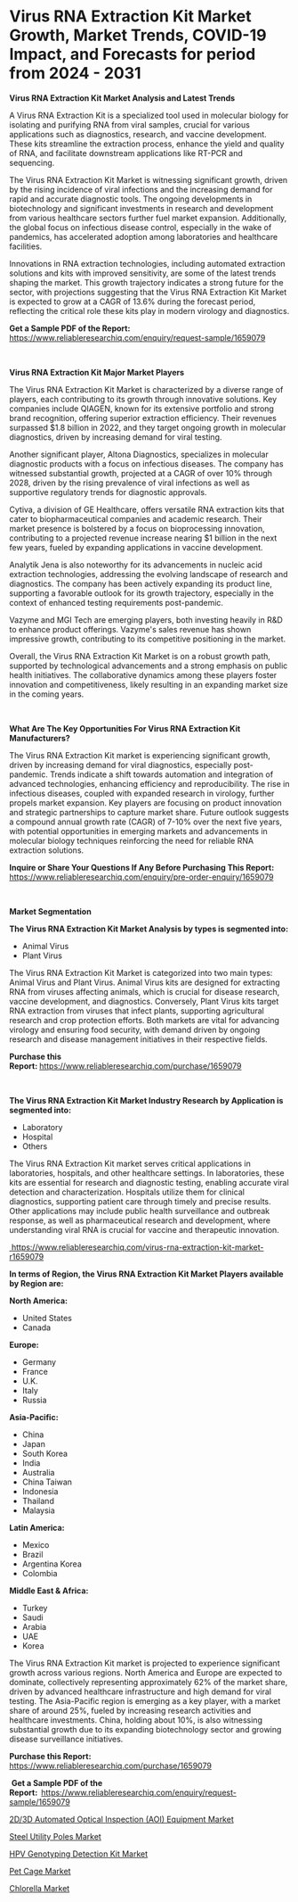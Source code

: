 <p><h1>Virus RNA Extraction Kit Market Growth, Market Trends, COVID-19 Impact, and Forecasts for period from 2024 - 2031</h1></p><p><strong>Virus RNA Extraction Kit Market Analysis and Latest Trends</strong></p>
<p><p>A Virus RNA Extraction Kit is a specialized tool used in molecular biology for isolating and purifying RNA from viral samples, crucial for various applications such as diagnostics, research, and vaccine development. These kits streamline the extraction process, enhance the yield and quality of RNA, and facilitate downstream applications like RT-PCR and sequencing.</p><p>The Virus RNA Extraction Kit Market is witnessing significant growth, driven by the rising incidence of viral infections and the increasing demand for rapid and accurate diagnostic tools. The ongoing developments in biotechnology and significant investments in research and development from various healthcare sectors further fuel market expansion. Additionally, the global focus on infectious disease control, especially in the wake of pandemics, has accelerated adoption among laboratories and healthcare facilities.</p><p>Innovations in RNA extraction technologies, including automated extraction solutions and kits with improved sensitivity, are some of the latest trends shaping the market. This growth trajectory indicates a strong future for the sector, with projections suggesting that the Virus RNA Extraction Kit Market is expected to grow at a CAGR of 13.6% during the forecast period, reflecting the critical role these kits play in modern virology and diagnostics.</p></p>
<p><strong>Get a Sample PDF of the Report:&nbsp;</strong> <a href="https://www.reliableresearchiq.com/enquiry/request-sample/1659079?utm_campaign=1136&utm_medium=2&utm_source=Github&utm_content=ia&utm_term=28092024&utm_id=virus-rna-extraction-kit">https://www.reliableresearchiq.com/enquiry/request-sample/1659079</a></p>
<p>&nbsp;</p>
<p><strong>Virus RNA Extraction Kit Major Market Players</strong></p>
<p><p>The Virus RNA Extraction Kit Market is characterized by a diverse range of players, each contributing to its growth through innovative solutions. Key companies include QIAGEN, known for its extensive portfolio and strong brand recognition, offering superior extraction efficiency. Their revenues surpassed $1.8 billion in 2022, and they target ongoing growth in molecular diagnostics, driven by increasing demand for viral testing.</p><p>Another significant player, Altona Diagnostics, specializes in molecular diagnostic products with a focus on infectious diseases. The company has witnessed substantial growth, projected at a CAGR of over 10% through 2028, driven by the rising prevalence of viral infections as well as supportive regulatory trends for diagnostic approvals.</p><p>Cytiva, a division of GE Healthcare, offers versatile RNA extraction kits that cater to biopharmaceutical companies and academic research. Their market presence is bolstered by a focus on bioprocessing innovation, contributing to a projected revenue increase nearing $1 billion in the next few years, fueled by expanding applications in vaccine development.</p><p>Analytik Jena is also noteworthy for its advancements in nucleic acid extraction technologies, addressing the evolving landscape of research and diagnostics. The company has been actively expanding its product line, supporting a favorable outlook for its growth trajectory, especially in the context of enhanced testing requirements post-pandemic.</p><p>Vazyme and MGI Tech are emerging players, both investing heavily in R&D to enhance product offerings. Vazyme's sales revenue has shown impressive growth, contributing to its competitive positioning in the market.</p><p>Overall, the Virus RNA Extraction Kit Market is on a robust growth path, supported by technological advancements and a strong emphasis on public health initiatives. The collaborative dynamics among these players foster innovation and competitiveness, likely resulting in an expanding market size in the coming years.</p></p>
<p>&nbsp;</p>
<p><strong>What Are The Key Opportunities For Virus RNA Extraction Kit Manufacturers?</strong></p>
<p><p>The Virus RNA Extraction Kit market is experiencing significant growth, driven by increasing demand for viral diagnostics, especially post-pandemic. Trends indicate a shift towards automation and integration of advanced technologies, enhancing efficiency and reproducibility. The rise in infectious diseases, coupled with expanded research in virology, further propels market expansion. Key players are focusing on product innovation and strategic partnerships to capture market share. Future outlook suggests a compound annual growth rate (CAGR) of 7-10% over the next five years, with potential opportunities in emerging markets and advancements in molecular biology techniques reinforcing the need for reliable RNA extraction solutions.</p></p>
<p><strong>Inquire or Share Your Questions If Any Before Purchasing This Report:</strong> <a href="https://www.reliableresearchiq.com/enquiry/pre-order-enquiry/1659079?utm_campaign=1136&utm_medium=2&utm_source=Github&utm_content=ia&utm_term=28092024&utm_id=virus-rna-extraction-kit">https://www.reliableresearchiq.com/enquiry/pre-order-enquiry/1659079</a></p>
<p>&nbsp;</p>
<p><strong>Market Segmentation</strong></p>
<p><strong>The Virus RNA Extraction Kit Market Analysis by types is segmented into:</strong></p>
<p><ul><li>Animal Virus</li><li>Plant Virus</li></ul></p>
<p><p>The Virus RNA Extraction Kit Market is categorized into two main types: Animal Virus and Plant Virus. Animal Virus kits are designed for extracting RNA from viruses affecting animals, which is crucial for disease research, vaccine development, and diagnostics. Conversely, Plant Virus kits target RNA extraction from viruses that infect plants, supporting agricultural research and crop protection efforts. Both markets are vital for advancing virology and ensuring food security, with demand driven by ongoing research and disease management initiatives in their respective fields.</p></p>
<p><strong>Purchase this Report:&nbsp;</strong><a href="https://www.reliableresearchiq.com/purchase/1659079?utm_campaign=1136&utm_medium=2&utm_source=Github&utm_content=ia&utm_term=28092024&utm_id=virus-rna-extraction-kit">https://www.reliableresearchiq.com/purchase/1659079</a></p>
<p>&nbsp;</p>
<p><strong>The Virus RNA Extraction Kit Market Industry Research by Application is segmented into:</strong></p>
<p><ul><li>Laboratory</li><li>Hospital</li><li>Others</li></ul></p>
<p><p>The Virus RNA Extraction Kit market serves critical applications in laboratories, hospitals, and other healthcare settings. In laboratories, these kits are essential for research and diagnostic testing, enabling accurate viral detection and characterization. Hospitals utilize them for clinical diagnostics, supporting patient care through timely and precise results. Other applications may include public health surveillance and outbreak response, as well as pharmaceutical research and development, where understanding viral RNA is crucial for vaccine and therapeutic innovation.</p></p>
<p><a href="https://www.reliableresearchiq.com/virus-rna-extraction-kit-market-r1659079?utm_campaign=1136&utm_medium=2&utm_source=Github&utm_content=ia&utm_term=28092024&utm_id=virus-rna-extraction-kit">&nbsp;https://www.reliableresearchiq.com/virus-rna-extraction-kit-market-r1659079</a></p>
<p><strong>In terms of Region, the Virus RNA Extraction Kit Market Players available by Region are:</strong></p>
<p>
    <p> <strong> North America: </strong>
        <ul>
            <li>United States</li>
            <li>Canada</li>
        </ul>
        </p> 
    <p> <strong> Europe: </strong>
        <ul>
            <li>Germany</li>
            <li>France</li>
            <li>U.K.</li>
            <li>Italy</li>
            <li>Russia</li>
        </ul>
        </p> 
    <p> <strong> Asia-Pacific: </strong>
        <ul>
            <li>China</li>
            <li>Japan</li>
            <li>South Korea</li>
            <li>India</li>
            <li>Australia</li>
            <li>China Taiwan</li>
            <li>Indonesia</li>
            <li>Thailand</li>
            <li>Malaysia</li>
        </ul>
        </p> 
    <p> <strong> Latin America: </strong>
        <ul>
            <li>Mexico</li>
            <li>Brazil</li>
            <li>Argentina Korea</li>
            <li>Colombia</li>
        </ul>
        </p> 
    <p> <strong> Middle East & Africa: </strong>
        <ul>
            <li>Turkey</li>
            <li>Saudi</li>
            <li>Arabia</li>
            <li>UAE</li>
            <li>Korea</li>
        </ul>
    </p>
    </p>
<p><p>The Virus RNA Extraction Kit market is projected to experience significant growth across various regions. North America and Europe are expected to dominate, collectively representing approximately 62% of the market share, driven by advanced healthcare infrastructure and high demand for viral testing. The Asia-Pacific region is emerging as a key player, with a market share of around 25%, fueled by increasing research activities and healthcare investments. China, holding about 10%, is also witnessing substantial growth due to its expanding biotechnology sector and growing disease surveillance initiatives.</p></p>
<p><strong>Purchase this Report: </strong><a href="https://www.reliableresearchiq.com/purchase/1659079?utm_campaign=1136&utm_medium=2&utm_source=Github&utm_content=ia&utm_term=28092024&utm_id=virus-rna-extraction-kit">https://www.reliableresearchiq.com/purchase/1659079</a></p>
<p>&nbsp;<strong>Get a Sample PDF of the Report:&nbsp;&nbsp;</strong><a href="https://www.reliableresearchiq.com/enquiry/request-sample/1659079?utm_campaign=1136&utm_medium=2&utm_source=Github&utm_content=ia&utm_term=28092024&utm_id=virus-rna-extraction-kit">https://www.reliableresearchiq.com/enquiry/request-sample/1659079</a></p>
<p><strong></strong></p>
<p><p><a href="https://issuu.com/reportprime-2/docs/2d3d-automated-optical-inspection-a_81ac6c151e252e?utm_campaign=1136&utm_medium=2&utm_source=Github&utm_content=ia&utm_term=28092024&utm_id=virus-rna-extraction-kit">2D/3D Automated Optical Inspection (AOI) Equipment Market</a></p><p><a href="https://www.linkedin.com/pulse/evaluating-global-steel-utility-poles-market-trends-growth-o4q2e?trackingId=k9oYNdFiQZa7uLNd33x8wA%3D%3D&utm_campaign=1136&utm_medium=2&utm_source=Github&utm_content=ia&utm_term=28092024&utm_id=virus-rna-extraction-kit">Steel Utility Poles Market</a></p><p><a href="https://github.com/AnamariaDemiri475/Market-Research-Report-List-1/blob/main/hpv-genotyping-detection-kit-market.md?utm_campaign=1136&utm_medium=2&utm_source=Github&utm_content=ia&utm_term=28092024&utm_id=virus-rna-extraction-kit">HPV Genotyping Detection Kit Market</a></p><p><a href="https://issuu.com/reportprime-2/docs/pet-cage-market-size-2030.pptx_106314c9fd4fea?utm_campaign=1136&utm_medium=2&utm_source=Github&utm_content=ia&utm_term=28092024&utm_id=virus-rna-extraction-kit">Pet Cage Market</a></p><p><a href="https://www.linkedin.com/pulse/strategic-roadmap-global-chlorella-market-insights-opportunities-zilae?trackingId=IHSSdlr5SPWw2ZVUKb0LtQ%3D%3D&utm_campaign=1136&utm_medium=2&utm_source=Github&utm_content=ia&utm_term=28092024&utm_id=virus-rna-extraction-kit">Chlorella Market</a></p></p>